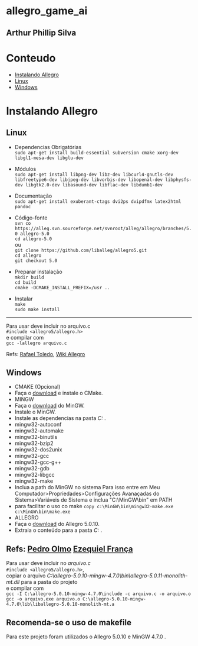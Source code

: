 # allegro_game_ai
## Arthur Phillip Silva

# Conteudo
* [Instalando Allegro](#instalando-allegro)
 * [Linux](#linux)
 * [Windows](#windows)

# Instalando Allegro
## Linux

* Dependencias Obrigatórias </br>
`sudo apt-get install build-essential subversion cmake xorg-dev libgl1-mesa-dev libglu-dev`

* Módulos </br>
`sudo apt-get install libpng-dev libz-dev libcurl4-gnutls-dev libfreetype6-dev libjpeg-dev libvorbis-dev libopenal-dev libphysfs-dev libgtk2.0-dev libasound-dev libflac-dev libdumb1-dev`

* Documentação </br>
`sudo apt-get install exuberant-ctags dvi2ps dvipdfmx latex2html pandoc`

* Código-fonte </br>
`svn co https://alleg.svn.sourceforge.net/svnroot/alleg/allegro/branches/5.0 allegro-5.0` </br>
`cd allegro-5.0` </br>
ou </br>
`git clone https://github.com/liballeg/allegro5.git` </br>
`cd allegro` </br>
`git checkout 5.0` </br>
* Preparar instalação </br>
`mkdir build` </br>
`cd build` </br>
`cmake -DCMAKE_INSTALL_PREFIX=/usr ..` </br>
* Instalar </br>
`make` </br>
`sudo make install`
---
Para usar deve incluir no arquivo.c </br>
`#include <allegro5/allegro.h>` </br>
e compilar com </br>
`gcc -lallegro arquivo.c`

Refs:
[Rafael Toledo](http://www.rafaeltoledo.net/compilando-e-instalando-a-biblioteca-allegro-5-no-ubuntu/),
[Wiki Allegro](https://wiki.allegro.cc/index.php?title=Install_Allegro5_From_Git/Linux/Debian)

## Windows
* CMAKE (Opcional)
 * Faça o [download](https://cmake.org/download/) e instale o CMake.
* MINGW
 * Faça o [download](https://sourceforge.net/projects/mingw/files/latest/download?source=files) do MinGW.
 * Instale o MinGW.
  * Instale as dependencias na pasta _C:_ .
   * mingw32-autoconf
   * mingw32-automake
   * mingw32-binutils
   * mingw32-bzip2
   * mingw32-dos2unix
   * mingw32-gcc
   * mingw32-gcc-g++
   * mingw32-gdb
   * mingw32-libgcc
   * mingw32-make
 * Inclua a path do MinGW no sistema
   Para isso entre em Meu Computador>Propriedades>Configurações Avanaçadas do Sistema>Variáveis de Sistema e inclua "C:\MinGW\bin" em PATH 
 * para facilitar o uso co make 
 `copy c:\MinGW\bin\mingw32-make.exe c:\MinGW\bin\make.exe`
* ALLEGRO
 * Faça o [download](http://cdn.allegro.cc/file/library/allegro/5.0.10/allegro-5.0.10-mingw-4.7.0.zip) do Allegro 5.0.10.
 * Extraia o conteúdo para a pasta _C:_ .

 Refs:
 [Pedro Olmo](https://www.youtube.com/watch?v=AezxBP687n8&t=9s)
 [Ezequiel França](https://github.com/ezefranca/Master-Exploder/wiki/Compila%C3%A7%C3%A3o-e-Instala%C3%A7%C3%A3o-Allegro-5-e-OpenCV-no-Windows)
---
Para usar deve incluir no _arquivo.c_ </br>
`#include <allegro5/allegro.h>`, </br>
copiar o arquivo _C:\allegro-5.0.10-mingw-4.7.0\bin\allegro-5.0.11-monolith-mt.dll_ para a pasta do projeto </br>
e compilar com </br>
`gcc -I C:\allegro-5.0.10-mingw-4.7.0\include -c arquivo.c -o arquivo.o` </br>
`gcc -o arquivo.exe arquivo.o C:\allegro-5.0.10-mingw-4.7.0\lib\liballegro-5.0.10-monolith-mt.a` </br>

Recomenda-se o uso de makefile
---
Para este projeto foram utilizados o Allegro 5.0.10 e MinGW 4.7.0 .
